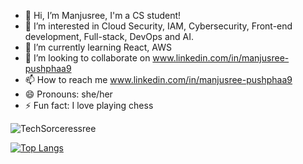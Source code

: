 - 👋 Hi, I’m Manjusree, I'm a CS student!
- 👀 I’m interested in Cloud Security, IAM, Cybersecurity, Front-end development, Full-stack, DevOps and AI.
- 🌱 I’m currently learning React, AWS
- 💞️ I’m looking to collaborate on www.linkedin.com/in/manjusree-pushphaa9
- 📫 How to reach me www.linkedin.com/in/manjusree-pushphaa9
- 😄 Pronouns: she/her
- ⚡ Fun fact: I love playing chess

<p align="left"> <img src="https://komarev.com/ghpvc/?username=TechSorceressree&label=Profile%20views&color=0e75b6&style=flat" alt="TechSorceressree" /> </p>

<!---
TechSorceressree/TechSorceressree is a ✨ special ✨ repository because its `README.md` (this file) appears on your GitHub profile.
You can click the Preview link to take a look at your changes.


[![My GitHub stats](https://github-readme-stats.vercel.app/api?username=TechSorceressree&count_private=true&show_icons=true&theme=tokyonight)]()
--->
[![Top Langs](https://github-readme-stats.vercel.app/api/top-langs/?username=TechSorceressree&theme=tokyonight&show_icns=true)]()

